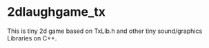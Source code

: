 # 2dlaughgame_tx
This is tiny 2d game based on TxLib.h and other tiny sound/graphics Libraries on C++.
